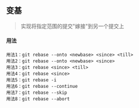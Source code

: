 ## 变基

> 实现将指定范围的提交"嫁接"到另一个提交上

#### 用法

```shell
用法1：git rebase --onto <newbase> <since> <till>
用法2：git rebase --onto <newbase> <since>
用法3：git rebase <since> <till>
用法4：git rebase <since>
用法5：git rebase -i
用法6：git rebase --continue
用法7：git rebase --skip
用法8：git rebase --abort
```

